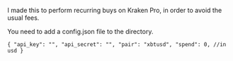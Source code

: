 I made this to perform recurring buys on Kraken Pro, in order to avoid the usual fees.

You need to add a config.json file to the directory.

`{
    "api_key": "",
    "api_secret": "",
    "pair": "xbtusd",
    "spend": 0, //in usd
}`